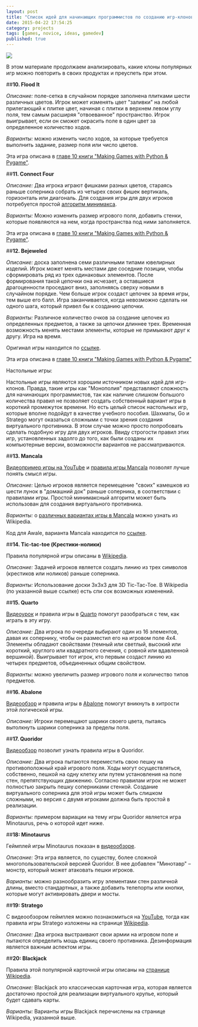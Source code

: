 ```yaml
---
layout: post
title: "Список идей для начинающих программистов по созданию игр-клонов. Часть 2."
date: 2015-04-22 17:54:25
category: projects
tags: [games, novice, ideas, gamedev]
published: true
---
```

<img src="https://theasder.github.io/img/bejeweled.jpg" class="img-responsive" /><br />

В этом материале продолжаем анализировать, какие клоны популярных игр можно повторить в своих продуктах и преуспеть при этом.

##**10. Flood It**

_Описание:_ поле-сетка в случайном порядке заполнена плитками шести различных цветов. Игрок может изменять цвет "заливки" на любой прилегающий к плитке цвет, начиная с плитки в верхнем левом углу поля, тем самым расширяя "отвоеванное" пространство. Игрок выигрывает, если он сможет окрасить поле в один цвет за определенное количество ходов.

_Варианты:_ можно изменить число ходов, за которые требуется выполнить задание, размер поля или число цветов.

Эта игра описана в [главе 10 книги "Making Games with Python & Pygame"](http://inventwithpython.com/pygame/chapter10.html).

##**11. Connect Four**

_Описание:_ Два игрока играют фишками разных цветов, стараясь раньше соперника собрать из четырех своих фишек вертикаль, горизонталь или диагональ. Для создания игры для двух игроков потребуется простой [алгоритм минимакса](https://ru.wikipedia.org/wiki/%D0%9C%D0%B8%D0%BD%D0%B8%D0%BC%D0%B0%D0%BA%D1%81).

_Варианты:_ Можно изменить размер игрового поля, добавить стенки, которые появляются на нем, когда пространства под ними заполняется.

Эта игра описана в [главе 10 книги "Making Games with Python & Pygame"](http://inventwithpython.com/pygame/chapter10.html).

##**12. Bejeweled**

_Описание:_ доска заполнена семи различными типами ювелирных изделий. Игрок может менять местами две соседние позиции, чтобы сформировать ряд из трех одинаковых элементов. После формирования такой цепочки она исчезает, а оставшиеся драгоценности проседают вниз, заполняясь сверху новыми в случайном порядке. Чем больше игрок создаст цепочек за время игры, тем выше его балл. Игра заканчивается, когда невозможно сделать ни одного шага, который привел бы к созданию цепочки.

_Варианты:_ Различное количество очков за создание цепочек из определенных предметов, а также за цепочки длиннее трех. Временная возможность менять местами элементы, которые не примыкают друг к другу. Игра на время.

Оригинал игры находится по [ссылке](http://www.bejeweled.com/).

Эта игра описана в [главе 10 книги "Making Games with Python & Pygame"](http://inventwithpython.com/pygame/chapter10.html)

Настольные игры:

Настольные игры являются хорошим источником новых идей для игр-клонов. Правда, такие игры как "Монополия" представляют сложность для начинающих программистов, так как наличие слишком большого количества правил не позволяет создать собственный вариант игры в короткий промежуток времени. Но есть целый список настольных игр, которые вполне подойдут в качестве учебного пособия. Шахматы, Go и Stratego могут оказаться сложными с точки зрения создания виртуального противника. В этом случае можно просто попробовать сделать подобную игру для двух игроков. Ввиду строгости правил этих игр, установленных задолго до того, как были созданы их компьютерные версии, возможности вариантов не рассматриваются.

##**13. Mancala**

[Видеопример игры на YouTube](https://www.youtube.com/watch?v=9Zvjk-OEtsw) и [правила игры Mancala](https://ru.wikipedia.org/wiki/%D0%9C%D0%B0%D0%BD%D0%BA%D0%B0%D0%BB%D0%B0) позволят лучше понять смысл игры.

_Описание:_ Целью игроков является перемещение "своих" камешков из шести лунок в "домашний док" раньше соперника, в соответствии с правилами игры. Простой минимаксный алгоритм может быть использован для создания виртуального противника.

_Варианты:_ о [различных вариантах игры в Mancala](http://en.wikipedia.org/wiki/List_of_mancala_games) можно узнать из Wikipedia.

Код для Awale, варианта Mancala находится по [ссылке](http://www.pygame.org/project-pyAwale-464-3779.html).

##**14. Tic-tac-toe (Крестики-нолики)**

Правила популярной игры описаны в [Wikipedia](https://ru.wikipedia.org/wiki/%D0%9A%D1%80%D0%B5%D1%81%D1%82%D0%B8%D0%BA%D0%B8-%D0%BD%D0%BE%D0%BB%D0%B8%D0%BA%D0%B8).

_Описание:_ Задачей игроков является создать линию из трех символов (крестиков или ноликов) раньше соперника.

_Варианты:_ Использование доски 3x3x3 для 3D Tic-Tac-Toe. В Wikipedia (по указанной выше ссылке) есть спи
сок возможных изменений.

##**15. Quarto**

[Видеоурок](https://www.youtube.com/watch?v=8yMqxUKQgkI) и правила игры в [Quarto](http://en.wikipedia.org/wiki/Quarto_%28board_game%29) помогут разобраться с тем, как играть в эту игру.

_Описание:_ Два игрока по очереди выбирают один из 16 элементов, давая их сопернику, чтобы он разместил его на игровом поле 4х4. Элементы обладают свойствами (темный или светлый, высокий или короткий, круглого или квадратного сечения, с ровной или вдавленной вершиной). Выигрывает тот игрок, кто первым создаст линию из четырех предметов, объединенных общим свойством.

_Варианты:_ можно увеличить размер игрового поля и количество типов предметов.

##**16. Abalone**

[Видеообзор](https://www.youtube.com/watch?v=L6ZBUwHNDaw) и правила игры в [Abalone](https://ru.wikipedia.org/wiki/%D0%90%D0%B1%D0%B0%D0%BB%D0%BE%D0%BD) помогут вникнуть в хитрости этой логической игры.

_Описание:_ Игроки перемещают шарики своего цвета, пытаясь вытолкнуть шарики соперника за пределы поля.

##**17. Quoridor**

[Видеообзор](https://www.youtube.com/watch?v=zrIiWN4cnxg) позволит узнать правила игры в Quoridor.

_Описание:_ Два игрока пытаются переместить свою пешку на противоположный край игрового поля. Ходы могут осуществляться, собственно, пешкой на одну клетку или путем установления на поле стен, препятствующих движению. Согласно правилам игрок не может полностью закрыть пешку соперниками стенкой. Создание виртуального соперника для этой игры может быть слишком сложными, но версия с двумя игроками должна быть простой в реализации.

_Варианты:_ примером вариации на тему игры Quoridor является игра Minotaurus, речь о которой идет ниже.

##**18: Minotaurus**

Геймплей игры Minotaurus показан в [видеообзоре](https://www.youtube.com/watch?v=5tNkPuYveXw).

_Описание:_ Эта игра является, по существу, более сложной многопользовательской версией Quoridor. В нее добавлен "Минотавр" – монстр, который может атаковать пешки игроков.

_Варианты:_ можно разнообразить игру элементами стен различной длины, вместо стандартных, а также добавить телепорты или кнопки, которые могут активировать двери и мосты.

##**19: Stratego**

С видеообзором геймплея можно познакомиться на [YouTube](https://www.youtube.com/watch?v=9_-dabt0ee8), тогда как правила игры Stratego изложены на странице [Wikipedia](https://ru.wikipedia.org/wiki/%D0%A1%D1%82%D1%80%D0%B0%D1%82%D0%B5%D0%B3%D0%BE).

_Описание:_ Два игрока выстраивают свои армии на игровом поле и пытаются определить мощь единиц своего противника. Дезинформация является важным аспектом игры.

##**20: Blackjack**

Правила этой популярной карточной игры описаны на [странице Wikipedia](https://ru.wikipedia.org/wiki/%D0%91%D0%BB%D1%8D%D0%BA%D0%B4%D0%B6%D0%B5%D0%BA).

_Описание:_ Blackjack это классическая карточная игра, которая является достаточно простой для реализации виртуального крупье, который будет сдавать карты.

_Варианты:_ Варианты игры Blackjack перечислены на странице Wikipedia, указанной выше. 

